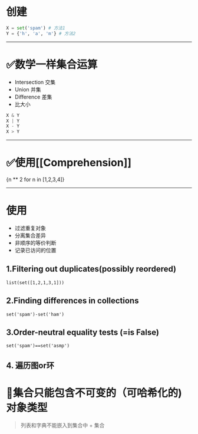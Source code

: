 ```toc
```


# 创建
```python
X = set('spam') # 方法1
Y = {'h', 'a', 'm'} # 方法2
```
---

# ✅数学一样集合运算
- Intersection 交集
- Union 并集
- Difference 差集
- 比大小

```python
X & Y
X | Y
X - Y
X > Y
```
---

# ✅使用[[Comprehension]]

{n ** 2 for n in [1,2,3,4]}

---

# 使用
- 过滤重复对象
- 分离集合差异
- 非顺序的等价判断
- 记录已访问的位置
## 1.Filtering out duplicates(possibly reordered)

```jupyter
list(set([1,2,1,3,1]))
```

## 2.Finding differences in collections

`set('spam')-set('ham')`

## 3.Order-neutral equality tests (=is False)

`set('spam')==set('asmp')`

## 4. 遍历图or环





# 📢集合只能包含不可变的（可哈希化的)对象类型

> 列表和字典不能嵌入到集合中 + 集合

